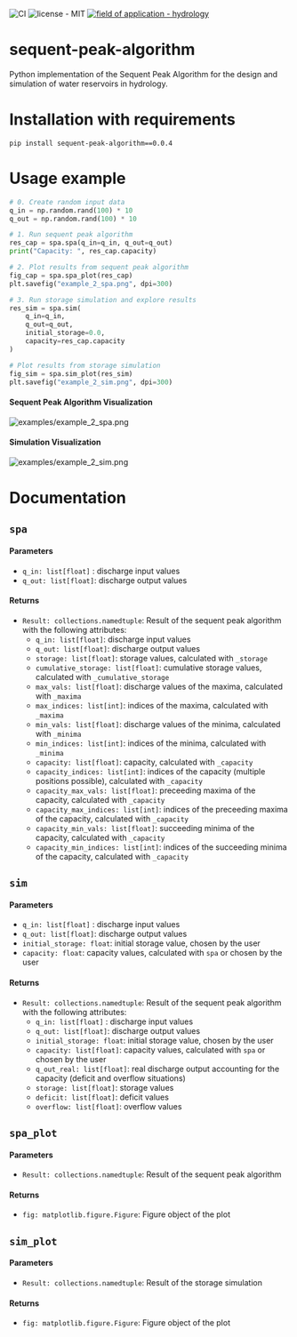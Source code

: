 ![CI](https://github.com/lenamueller/sequent_peak_algorithm/actions/workflows/python-package-conda.yml/badge.svg)
![license - MIT](https://img.shields.io/badge/license-MIT-ffe05c?logo=github&logoColor=4685b7)
[![field of application - hydrology](https://img.shields.io/badge/field_of_application-hydrology-blue)](https://)

# sequent-peak-algorithm

Python implementation of the Sequent Peak Algorithm for the design and simulation of water reservoirs in hydrology.

# Installation with requirements

```
pip install sequent-peak-algorithm==0.0.4
```

# Usage example

```python 
# 0. Create random input data
q_in = np.random.rand(100) * 10
q_out = np.random.rand(100) * 10

# 1. Run sequent peak algorithm
res_cap = spa.spa(q_in=q_in, q_out=q_out)
print("Capacity: ", res_cap.capacity)

# 2. Plot results from sequent peak algorithm
fig_cap = spa.spa_plot(res_cap)
plt.savefig("example_2_spa.png", dpi=300)

# 3. Run storage simulation and explore results
res_sim = spa.sim(
    q_in=q_in,
    q_out=q_out,
    initial_storage=0.0,
    capacity=res_cap.capacity
)

# Plot results from storage simulation
fig_sim = spa.sim_plot(res_sim)
plt.savefig("example_2_sim.png", dpi=300)
```

#### Sequent Peak Algorithm Visualization
![examples/example_2_spa.png](examples/example_2_spa.png)

#### Simulation Visualization
![examples/example_2_sim.png](examples/example_2_sim.png)

# Documentation

## `spa`
#### Parameters
- `q_in: list[float]` : discharge input values
- `q_out: list[float]`: discharge output values

#### Returns
- `Result: collections.namedtuple`: Result of the sequent peak algorithm with the following attributes:
    - `q_in: list[float]`: discharge input values
    - `q_out: list[float]`: discharge output values
    - `storage: list[float]`: storage values, calculated with `_storage`
    - `cumulative_storage: list[float]`: cumulative storage values, calculated with `_cumulative_storage` 
    - `max_vals: list[float]`: discharge values of the maxima, calculated with `_maxima`
    - `max_indices: list[int]`: indices of the maxima, calculated with `_maxima`
    - `min_vals: list[float]`: discharge values of the minima, calculated with `_minima`
    - `min_indices: list[int]`: indices of the minima, calculated with `_minima`
    - `capacity: list[float]`: capacity, calculated with `_capacity`
    - `capacity_indices: list[int]`: indices of the capacity (multiple positions possible), calculated with `_capacity`
    - `capacity_max_vals: list[float]`: preceeding maxima of the capacity, calculated with `_capacity`
    - `capacity_max_indices: list[int]`: indices of the preceeding maxima of the capacity, calculated with `_capacity`
    - `capacity_min_vals: list[float]`: succeeding minima of the capacity, calculated with `_capacity`
    - `capacity_min_indices: list[int]`: indices of the succeeding minima of the capacity, calculated with `_capacity`

## `sim`
#### Parameters
- `q_in: list[float]` : discharge input values
- `q_out: list[float]`: discharge output values
- `initial_storage: float`: initial storage value, chosen by the user
- `capacity: float`: capacity values, calculated with `spa` or chosen by the user

#### Returns
- `Result: collections.namedtuple`: Result of the sequent peak algorithm with the following attributes:
    - `q_in: list[float]` : discharge input values
    - `q_out: list[float]`: discharge output values
    - `initial_storage: float`: initial storage value, chosen by the user
    - `capacity: list[float]`: capacity values, calculated with `spa` or chosen by the user
    - `q_out_real: list[float]`: real discharge output accounting for the capacity (deficit and overflow situations)
    - `storage: list[float]`: storage values
    - `deficit: list[float]`: deficit values
    - `overflow: list[float]`: overflow values

## `spa_plot`
#### Parameters
- `Result: collections.namedtuple`: Result of the sequent peak algorithm
#### Returns
- `fig: matplotlib.figure.Figure`: Figure object of the plot

## `sim_plot`
#### Parameters
- `Result: collections.namedtuple`: Result of the storage simulation
#### Returns
- `fig: matplotlib.figure.Figure`: Figure object of the plot